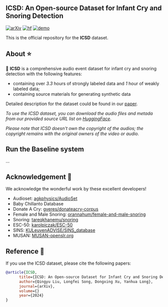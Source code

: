 ## ICSD: An Open-source Dataset for Infant Cry and Snoring Detection
[![arXiv](https://img.shields.io/badge/arXiv-Paper-COLOR.svg)]() 
[![hf](https://img.shields.io/badge/%F0%9F%A4%97%20HuggingFace-Dataset-yellow)]() 
[![demo](https://img.shields.io/badge/WebPage-Demo-red)]()

This is the official repository for the **ICSD** dataset. 

## About ⭐️
🎤 **ICSD** is a comprehensive audio event dataset for infant cry and snoring detection with the following features:
- containing over *3.3* hours of strongly labeled data and *1* hour of weakly labeled data;
- containing source materials for generating synthetic data
  
Detailed description for the dataset could be found in our [paper](https://arxiv.org/abs/2407.05361).

*To use the ICSD dataset, you can download the audio files and metada from our provided source URL list on [HuggingFace]().*

*Please note that ICSD doesn't own the copyright of the audios; the copyright remains with the original owners of the video or audio.*

<!-- This following README will introduce the usage guide of the corresponded code. -->

## Run the Baseline system 
...

## Acknowledgement 🔔
We acknowledge the wonderful work by these excellent developers!
- Audioset: [agkphysics/AudioSet](https://huggingface.co/datasets/agkphysics/AudioSet)
- Baby Chillanto Database
- Donate A Cry: [gveres/donateacry-corpus](https://github.com/gveres/donateacry-corpus)
- Female and Male Snoring: [orannahum/female-and-male-snoring](https://www.kaggle.com/datasets/orannahum/female-and-male-snoring)
- Snoring: [tareqkhanemu/snoring](https://www.kaggle.com/datasets/tareqkhanemu/snoring)
- ESC-50: [karolpiczak/ESC-50](https://github.com/karolpiczak/ESC-50)
- SINS: [KULeuvenADVISE/SINS_database](https://github.com/KULeuvenADVISE/SINS_database)
- MUSAN: [MUSAN-openslr.org](https://www.openslr.org/17/)


## Reference 📖
If you use the ICSD dataset, please cite the following papers:
```bibtex
@article{ICSD,
      title={ICSD: An Open-source Dataset for Infant Cry and Snoring Detection},
      author={Qingyu Liu, Longfei Song, Dongxing Xu, Yanhua Long},
      journal={arXiv},
      volume={}
      year={2024}
}
```
